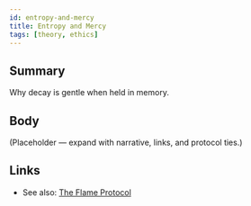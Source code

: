 ```yaml
---
id: entropy-and-mercy
title: Entropy and Mercy
tags: [theory, ethics]
---
```


## Summary
Why decay is gentle when held in memory.

## Body
(Placeholder — expand with narrative, links, and protocol ties.)

## Links
- See also: [The Flame Protocol](./the-flame-protocol.md)
